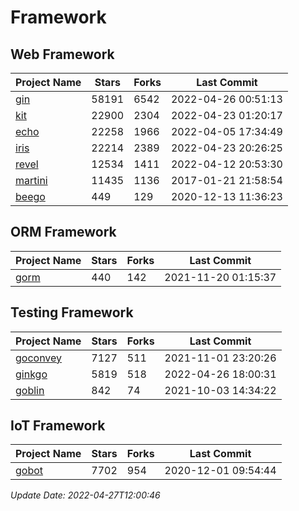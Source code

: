 # Framework

## Web Framework
| Project Name | Stars | Forks | Last Commit |
| ------------ | ----- | ----- | ----------- |
| [gin](https://github.com/gin-gonic/gin) | 58191 | 6542 | 2022-04-26 00:51:13 |
| [kit](https://github.com/go-kit/kit) | 22900 | 2304 | 2022-04-23 01:20:17 |
| [echo](https://github.com/labstack/echo) | 22258 | 1966 | 2022-04-05 17:34:49 |
| [iris](https://github.com/kataras/iris) | 22214 | 2389 | 2022-04-23 20:26:25 |
| [revel](https://github.com/revel/revel) | 12534 | 1411 | 2022-04-12 20:53:30 |
| [martini](https://github.com/go-martini/martini) | 11435 | 1136 | 2017-01-21 21:58:54 |
| [beego](https://github.com/astaxie/beego) | 449 | 129 | 2020-12-13 11:36:23 |

## ORM Framework
| Project Name | Stars | Forks | Last Commit |
| ------------ | ----- | ----- | ----------- |
| [gorm](https://github.com/jinzhu/gorm) | 440 | 142 | 2021-11-20 01:15:37 |

## Testing Framework
| Project Name | Stars | Forks | Last Commit |
| ------------ | ----- | ----- | ----------- |
| [goconvey](https://github.com/smartystreets/goconvey) | 7127 | 511 | 2021-11-01 23:20:26 |
| [ginkgo](https://github.com/onsi/ginkgo) | 5819 | 518 | 2022-04-26 18:00:31 |
| [goblin](https://github.com/franela/goblin) | 842 | 74 | 2021-10-03 14:34:22 |

## IoT Framework
| Project Name | Stars | Forks | Last Commit |
| ------------ | ----- | ----- | ----------- |
| [gobot](https://github.com/hybridgroup/gobot) | 7702 | 954 | 2020-12-01 09:54:44 |

*Update Date: 2022-04-27T12:00:46*
